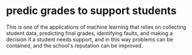 # predic grades to support students
This is one of the applications of machine learning that relies on collecting student data, predicting final grades, identifying faults, and making a decision if a student needs support, and in this way problems can be contained, and the school's reputation can be improved.
